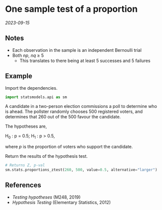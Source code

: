 
# One sample test of a proportion

*2023-09-15*

## Notes

- Each observation in the sample is an independent Bernoulli trial
- Both *np*, *nq* ≥ 5
  - This translates to there being at least 5 successes and 5 failures

## Example

Import the dependencies.

```python
import statsmodels.api as sm
```

A candidate in a two-person election commissions a poll to determine who is ahead.
The pollster randomly chooses 500 registered voters, and determines that 260 out of the 500 favour the candidate.

The hypotheses are,

H<sub>0</sub> : p = 0.5;
H<sub>1</sub> : p > 0.5,

where *p* is the proportion of voters who support the candidate.

Return the results of the hypothesis test.

```python
# Returns Z, p-val
sm.stats.proportions_ztest(260, 500, value=0.5, alternative="larger")
```

## References

- *Testing hypotheses* (M248, 2019)
- *Hypothesis Testing* (Elementary Statistics, 2012)

